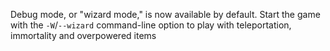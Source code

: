 Debug mode, or "wizard mode," is now available by default. Start the game with
the `-W`/`--wizard` command-line option to play with teleportation, immortality
and overpowered items
